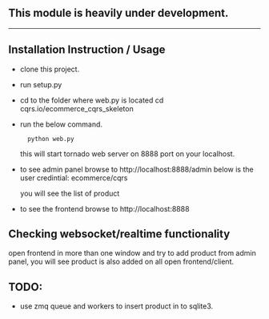 This module is heavily under development.
----------------------------------------
----------------------------------------


Installation Instruction / Usage
--------------------------------

+ clone this project.

+ run setup.py

+ cd to the folder where web.py is located cd cqrs.io/ecommerce_cqrs_skeleton

+ run the below command.

        python web.py

  this will start tornado web server on 8888 port on your localhost.
  
+ to see admin panel browse to http://localhost:8888/admin
  below is the user credintial:
        ecommerce/cqrs
        
  you will see the list of product
  
  
+ to see the frontend browse to http://localhost:8888



Checking websocket/realtime functionality
-----------------------------------------
open frontend in more than one window and try to add product from admin panel, you will see product is also added on all open frontend/client.



TODO:
-----
+ use zmq queue and workers to insert product in to sqlite3.








